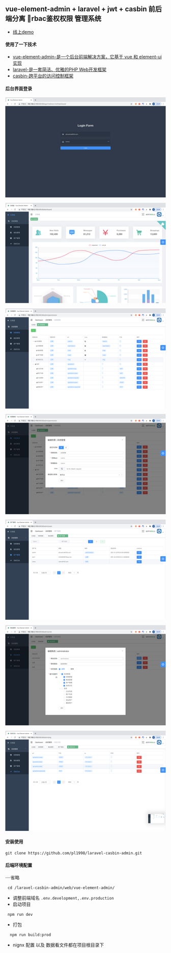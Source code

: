 ## vue-element-admin + laravel + jwt + casbin 前后端分离 rbac鉴权权限 管理系统
  
  * [线上demo](http://system.pltrue.top)
  
  #### 使用了一下技术

   * [vue-element-admin-是一个后台前端解决方案，它基于 vue 和 element-ui实现](https://panjiachen.github.io/vue-element-admin-site/zh/)
   * [laravel-是一套简洁、优雅的PHP Web开发框架](https://laravel.com/)
   * [casbin-跨平台的访问控制框架](https://github.com/php-casbin/laravel-authz)

   #### 后台界面登录


![alt 属性文本](img/login.png)


![alt 属性文本](img/home.png)


![alt 属性文本](img/per.png)


![alt 属性文本](img/pro_u.png)


![alt 属性文本](img/user.png)


![alt 属性文本](img/user_update.png)


![alt 属性文本](img/log.png)


#### 安装使用
```shell script
git clone https://github.com/pl1998/laravel-casbin-admin.git
```
#### 后端环境配置 
····省略
```shell script
 cd /laravel-casbin-admin/web/vue-element-admin/
```
  * 调整前端域名 ``.env.development,.env.production``
  * 启动项目
```
 npm run dev
```
  * 打包
```shell script
  npm run build:prod
```

  * nignx 配置 以及 数据看文件都在项目根目录下


